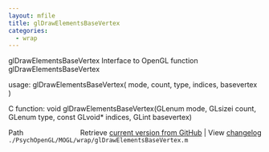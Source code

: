 ```yaml
---
layout: mfile
title: glDrawElementsBaseVertex
categories:
  - wrap
---
```


glDrawElementsBaseVertex  Interface to OpenGL function glDrawElementsBaseVertex

usage:  glDrawElementsBaseVertex\( mode, count, type, indices, basevertex \)

C function:  void glDrawElementsBaseVertex\(GLenum mode, GLsizei count, GLenum type, const GLvoid\* indices, GLint basevertex\)


<div class="code_header" style="text-align:right;">
  <span style="float:left;">Path&nbsp;&nbsp;</span> <span class="counter">Retrieve <a href=
  "https://raw.github.com/Psychtoolbox-3/Psychtoolbox-3/beta/./PsychOpenGL/MOGL/wrap/glDrawElementsBaseVertex.m">current version from GitHub</a> | View <a href=
  "https://github.com/Psychtoolbox-3/Psychtoolbox-3/commits/beta/./PsychOpenGL/MOGL/wrap/glDrawElementsBaseVertex.m">changelog</a></span>
</div>
<div class="code">
  <code>./PsychOpenGL/MOGL/wrap/glDrawElementsBaseVertex.m</code>
</div>
